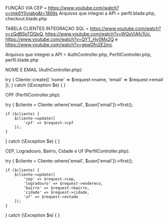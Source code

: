 FUNÇÃO VIA CEP = https://www.youtube.com/watch?v=imk6Y0viabg&t=1869s
Arquivos que integrei a API = perfil.blade.php, checkout.blade.php

TABELA CLIENTES INTEGRAÇAO SQL = https://www.youtube.com/watch?v=zQdBSpTDQpQ, https://www.youtube.com/watch?v=WQsVIAfc1Uc, https://www.youtube.com/watch?v=QYT_Hy0Mx2Q e https://www.youtube.com/watch?v=gewDfn2E2mc

Arquivos que integrei a API = AuthController.php, PerfilController.php, perfil.blade.php

NOME E EMAIL (AuthController.php):

try {
    Cliente::create([
        'nome' => $request->name,
        'email' => $request->email
    ]);
} catch (\Exception $e) {
}

CPF (PerfilController.php):

try {
    $cliente = Cliente::where('email', $user['email'])->first();
    
    if ($cliente) {
        $cliente->update([
            'cpf' => $request->cpf
        ]);
    }
} catch (\Exception $e) {
}

CEP, Logradouro, Bairro, Cidade e Uf (PerfilController.php):

try {
    $cliente = Cliente::where('email', $user['email'])->first();
    
    if ($cliente) {
        $cliente->update([
            'cep' => $request->cep,
            'logradouro' => $request->endereco,
            'bairro' => $request->bairro,
            'cidade' => $request->cidade,
            'uf' => $request->estado
        ]);
    }
} catch (\Exception $e) {
}

